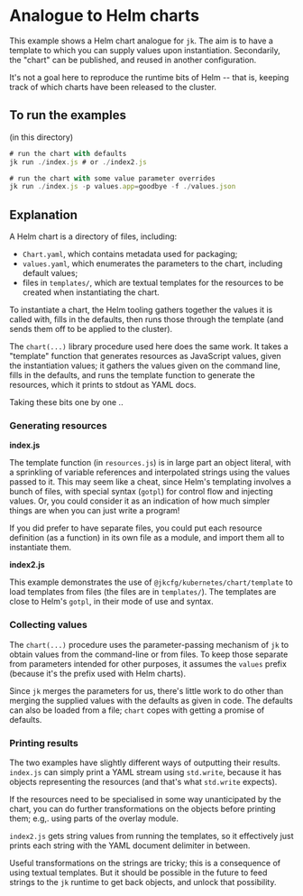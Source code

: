# Analogue to Helm charts

This example shows a Helm chart analogue for `jk`. The aim is to have
a template to which you can supply values upon
instantiation. Secondarily, the "chart" can be published, and reused
in another configuration.

It's not a goal here to reproduce the runtime bits of Helm -- that is,
keeping track of which charts have been released to the cluster.

## To run the examples

(in this directory)

```js
# run the chart with defaults
jk run ./index.js # or ./index2.js

# run the chart with some value parameter overrides
jk run ./index.js -p values.app=goodbye -f ./values.json
```

## Explanation

A Helm chart is a directory of files, including:

 - `Chart.yaml`, which contains metadata used for packaging;
 - `values.yaml`, which enumerates the parameters to the chart,
   including default values;
 - files in `templates/`, which are textual templates for the
   resources to be created when instantiating the chart.

To instantiate a chart, the Helm tooling gathers together the values
it is called with, fills in the defaults, then runs those through the
template (and sends them off to be applied to the cluster).

The `chart(...)` library procedure used here does the same work. It
takes a "template" function that generates resources as JavaScript
values, given the instantiation values; it gathers the values given on
the command line, fills in the defaults, and runs the template
function to generate the resources, which it prints to stdout as YAML
docs.

Taking these bits one by one ..

### Generating resources

**index.js**

The template function (in `resources.js`) is in large part an object
literal, with a sprinkling of variable references and interpolated
strings using the values passed to it. This may seem like a cheat,
since Helm's templating involves a bunch of files, with special syntax
(`gotpl`) for control flow and injecting values. Or, you could
consider it as an indication of how much simpler things are when you
can just write a program!

If you did prefer to have separate files, you could put each resource
definition (as a function) in its own file as a module, and import
them all to instantiate them.

**index2.js**

This example demonstrates the use of
`@jkcfg/kubernetes/chart/template` to load templates from files (the
files are in `templates/`). The templates are close to Helm's `gotpl`,
in their mode of use and syntax.

### Collecting values

The `chart(...)` procedure uses the parameter-passing mechanism of
`jk` to obtain values from the command-line or from files. To keep
those separate from parameters intended for other purposes, it assumes
the `values` prefix (because it's the prefix used with Helm charts).

Since `jk` merges the parameters for us, there's little work to do
other than merging the supplied values with the defaults as given in
code. The defaults can also be loaded from a file; `chart` copes with
getting a promise of defaults.

### Printing results

The two examples have slightly different ways of outputting their
results. `index.js` can simply print a YAML stream using `std.write`,
because it has objects representing the resources (and that's what
`std.write` expects).

If the resources need to be specialised in some way unanticipated by
the chart, you can do further transformations on the objects before
printing them; e.g,. using parts of the overlay module.

`index2.js` gets string values from running the templates, so it
effectively just prints each string with the YAML document delimiter
in between.

Useful transformations on the strings are tricky; this is a
consequence of using textual templates. But it should be possible in
the future to feed strings to the `jk` runtime to get back objects,
and unlock that possibility.
